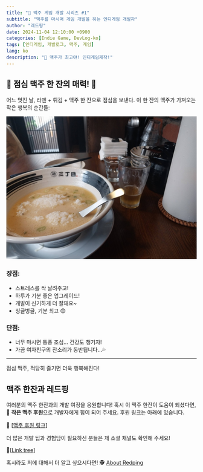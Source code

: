 ```yaml
---
title: "🍻 맥주 게임 개발 시리즈 #1"
subtitle: "맥주를 마시며 게임 개발을 하는 인디게임 개발자"
author: "레드핑"
date: 2024-11-04 12:10:00 +0900
categories: [Indie Game, DevLog-ko]
tags: [인디게임, 개발로그, 맥주, 게임]
lang: ko
description: "🍻 맥주가 최고야! 인디게임제작!"
---
```

## 🍻 점심 맥주 한 잔의 매력! 🍻

어느 멋진 날, 라멘 + 튀김 + 맥주 한 잔으로 점심을 보낸다. 이 한 잔의 맥주가 가져오는 작은 행복의 순간들:

![bear picture](/img/bear.jpg)

### 장점:

- 스트레스를 싹 날려주고!
- 하루가 기분 좋은 업그레이드!
- 개발이 신기하게 더 잘돼요~
- 싱글벙글, 기분 최고 😊

### 단점:

- 너무 마시면 통풍 조심... 건강도 챙기자!
- 가끔 여자친구의 잔소리가 동반됩니다...💦

---

점심 맥주, 적당히 즐기면 더욱 행복해진다!

## 맥주 한잔과 레드핑

여러분의 맥주 한잔과의 개발 여정을 응원합니다! 혹시 이 맥주 한잔이 도움이 되셨다면, 🍻 **작은 맥주 후원**으로 개발자에게 힘이 되어 주세요. 후원 링크는 아래에 있습니다.

🍻 [[맥주 후원 링크](https://github.com/sponsors/RedpingDev)]

더 많은 개발 팁과 경험담이 필요하신 분들은 제 소셜 채널도 확인해 주세요! 

🌲[[Link tree](https://linktr.ee/RedpingGames)]

혹시라도 저에 대해서 더 알고 싶으시다면! 🕵️ [About Redping](/posts/ko/about)
